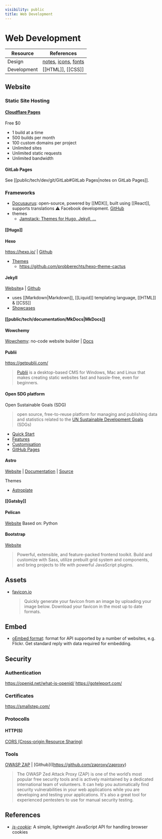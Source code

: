 ```yaml
---
visibility: public
title: Web Development
---
```

# Web Development

| Resource    | References                                                    |
| ----------- | ------------------------------------------------------------- |
| Design      | [notes](design), [icons](design#icons), [fonts](design#fonts) |
| Development | [[HTML]], [[CSS]]                                             |

## Website

### Static Site Hosting

#### [Cloudflare Pages](https://pages.cloudflare.com/)

Free $0

- 1 build at a time
- 500 builds per month
- 100 custom domains per project
- Unlimited sites
- Unlimited static requests
- Unlimited bandwidth

#### GitLab Pages

See [[public/tech/dev/git/GitLab#GitLab Pages|notes on GitLab Pages]].

### Frameworks

- [Docusaurus](https://docusaurus.io/): open-source, powered by [[MDX]], built using [[React]], supports translations
    ⚠ Facebook development. [GitHub](https://github.com/facebook/docusaurus)
- themes
    - [Jamstack: Themes for Hugo, Jekyll, ...](https://jamstackthemes.dev/)

#### [[Hugo]]

#### Hexo

<https://hexo.io/> | [Github](https://github.com/hexojs/hexo)

- [Themes](https://hexo.io/themes/)
    - <https://github.com/probberechts/hexo-theme-cactus>

#### Jekyll

[Website](https://jekyllrb.com/)a | [Github](https://github.com/jekyll/jekyll)

- uses [[Markdown|Markdown]], [[Liquid]] templating language, [[HTML]] & [[CSS]]
- [Showcases](https://jekyllrb.com/showcase/)

#### [[public/tech/documentation/MkDocs|MkDocs]]

#### Wowchemy

[Wowchemy](https://wowchemy.com/): no-code website builder | [Docs](https://wowchemy.com/docs/)

#### Publii

<https://getpublii.com/>
> [Publii](https://getpublii.com/) is a desktop-based CMS for Windows, Mac and Linux that makes creating static websites fast and hassle-free, even for beginners.

#### Open SDG platform

Open Sustainable Goals (SDG)
> open source, free-to-reuse platform for managing and publishing data and statistics related to the [UN Sustainable Development Goals](https://www.un.org/sustainabledevelopment/sustainable-development-goals/) (SDGs)

- [Quick Start](https://open-sdg.readthedocs.io/en/latest/quick-start/)
- [Features](https://open-sdg.readthedocs.io/en/latest/open-sdg-features/)
- [Customisation](https://open-sdg.readthedocs.io/en/latest/customisation/)
- [GitHub Pages](https://open-sdg.readthedocs.io/en/latest/hosting/github-pages-production/)



#### Astro

[Website](https://astro.build/) | [Documentation](https://docs.astro.build/en/getting-started/) | [Source](https://github.com/withastro/astro)

Themes

- [Astroplate](https://github.com/zeon-studio/astroplate)


#### [[Gatsby]]


#### Pelican

[Website](https://getpelican.com/)
Based on: Python

#### Bootstrap

[Website](https://getbootstrap.com/)
> Powerful, extensible, and feature-packed frontend toolkit. Build and customize with Sass, utilize prebuilt grid system and components, and bring projects to life with powerful JavaScript plugins.


## Assets

- [favicon.io](https://favicon.io/)
  > Quickly generate your favicon from an image by uploading your image below. Download your favicon in the most up to date formats.


## Embed

- [oEmbed format](https://oembed.com/): format for API supported by a number of websites, e.g. Flickr. Get standard reply with data required for embedding.

## Security

### Authentication

<https://openid.net/what-is-openid/>
<https://goteleport.com/>

### Certificates

<https://smallstep.com/>

### Protocolls

#### HTTP(S)

[CORS (Cross-origin Resource Sharing)](https://web.dev/cross-origin-resource-sharing/?utm_source=devtools)

### Tools

[OWASP ZAP](https://www.zaproxy.org) | [Github]((<https://github.com/zaproxy/zaproxy>)
> The OWASP Zed Attack Proxy (ZAP) is one of the world’s most popular free security tools and is actively maintained by a dedicated international team of volunteers. It can help you automatically find security vulnerabilities in your web applications while you are developing and testing your applications. It's also a great tool for experienced pentesters to use for manual security testing.


## References

- [*js-cookie*](https://github.com/js-cookie/js-cookie): A simple, lightweight JavaScript API for handling browser cookies
